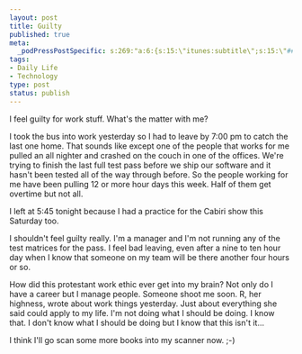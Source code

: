 ```yaml
--- 
layout: post
title: Guilty
published: true
meta: 
  _podPressPostSpecific: s:269:"a:6:{s:15:\"itunes:subtitle\";s:15:\"##PostExcerpt##\";s:14:\"itunes:summary\";s:15:\"##PostExcerpt##\";s:15:\"itunes:keywords\";s:17:\"##WordPressCats##\";s:13:\"itunes:author\";s:10:\"##Global##\";s:15:\"itunes:explicit\";s:2:\"No\";s:12:\"itunes:block\";s:2:\"No\";}";
tags: 
- Daily Life
- Technology
type: post
status: publish
---
```

I feel guilty for work stuff. What's the matter with me?

I took the bus into work yesterday so I had to leave by 7:00 pm to catch the last one home. That sounds like except one of the people that works for me pulled an all nighter and crashed on the couch in one of the offices. We're trying to finish the last full test pass before we ship our software and it hasn't been tested all of the way through before. So the people working for me have been pulling 12 or more hour days this week. Half of them get overtime but not all.

I left at 5:45 tonight because I had a practice for the Cabiri show this Saturday too.

I shouldn't feel guilty really. I'm a manager and I'm not running any of the test matrices for the pass. I feel bad leaving, even after a nine to ten hour day when I know that someone on my team will be there another four hours or so.

How did this protestant work ethic ever get into my brain? Not only do I have a career but I manage people. Someone shoot me soon. R, her highness, wrote about work things yesterday. Just about everything she said could apply to my life. I'm not doing what I should be doing. I know that. I don't know what I should be doing but I know that this isn't it...

I think I'll go scan some more books into my scanner now. ;-)

